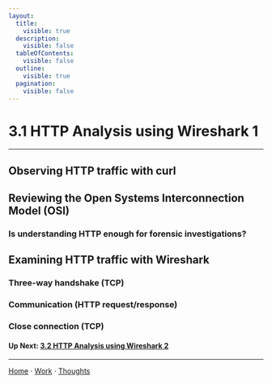 ```yaml
---
layout:
  title:
    visible: true
  description:
    visible: false
  tableOfContents:
    visible: false
  outline:
    visible: true
  pagination:
    visible: false
---
```


# 3.1 HTTP Analysis using Wireshark 1

***

## Observing HTTP traffic with curl

## Reviewing the Open Systems Interconnection Model (OSI)

### Is understanding HTTP enough for forensic investigations?

## Examining HTTP traffic with Wireshark

### Three-way handshake (TCP) 

### Communication (HTTP request/response)

### Close connection (TCP) 

#### Up Next: [3.2 HTTP Analysis using Wireshark 2](3.2-http-analysis-using-wireshark-2.md)

***

[Home](https://sophiecchen.gitbook.io/sophie-chen) ⋅ [Work](https://sophiecchen.gitbook.io/sophie-chen/work) ⋅ [Thoughts](https://sophiecchen.gitbook.io/sophie-chen/thoughts)
